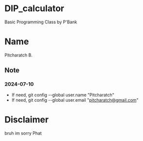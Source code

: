 # DIP_calculator
Basic Programming Class by P'Bank

# Name
Pitcharatch B.

## Note
### 2024-07-10

 - If need, git config --global user.name "Pitcharatch"
 - If need, git config --global user.email "pitcharatch@gmail.com"

# Disclaimer
bruh im sorry Phat
